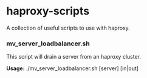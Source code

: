 haproxy-scripts
===============

A collection of useful scripts to use with haproxy.

### mv_server_loadbalancer.sh
This script will drain a server from an haproxy cluster.

**Usage:** ./mv_server_loadbalancer.sh [server] [in|out]
